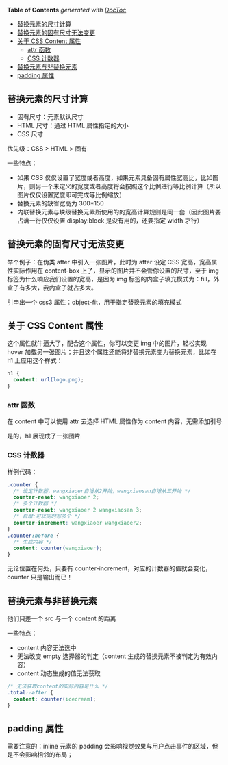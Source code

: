 <!-- START doctoc generated TOC please keep comment here to allow auto update -->
<!-- DON'T EDIT THIS SECTION, INSTEAD RE-RUN doctoc TO UPDATE -->
**Table of Contents**  *generated with [DocToc](https://github.com/thlorenz/doctoc)*

- [替换元素的尺寸计算](#%E6%9B%BF%E6%8D%A2%E5%85%83%E7%B4%A0%E7%9A%84%E5%B0%BA%E5%AF%B8%E8%AE%A1%E7%AE%97)
- [替换元素的固有尺寸无法变更](#%E6%9B%BF%E6%8D%A2%E5%85%83%E7%B4%A0%E7%9A%84%E5%9B%BA%E6%9C%89%E5%B0%BA%E5%AF%B8%E6%97%A0%E6%B3%95%E5%8F%98%E6%9B%B4)
- [关于 CSS Content 属性](#%E5%85%B3%E4%BA%8E-css-content-%E5%B1%9E%E6%80%A7)
  - [attr 函数](#attr-%E5%87%BD%E6%95%B0)
  - [CSS 计数器](#css-%E8%AE%A1%E6%95%B0%E5%99%A8)
- [替换元素与非替换元素](#%E6%9B%BF%E6%8D%A2%E5%85%83%E7%B4%A0%E4%B8%8E%E9%9D%9E%E6%9B%BF%E6%8D%A2%E5%85%83%E7%B4%A0)
- [padding 属性](#padding-%E5%B1%9E%E6%80%A7)

<!-- END doctoc generated TOC please keep comment here to allow auto update -->

## 替换元素的尺寸计算

- 固有尺寸：元素默认尺寸
- HTML 尺寸：通过 HTML 属性指定的大小
- CSS 尺寸

优先级：CSS > HTML > 固有

一些特点：

- 如果 CSS 仅仅设置了宽度或者高度，如果元素具备固有属性宽高比，比如图片，则另一个未定义的宽度或者高度将会按照这个比例进行等比例计算（所以图片仅仅设置宽度即可完成等比例缩放）
- 替换元素的缺省宽高为 300\*150
- 内联替换元素与块级替换元素所使用的的宽高计算规则是同一套（因此图片要占满一行仅仅设置 display:block 是没有用的，还要指定 width 才行）

## 替换元素的固有尺寸无法变更

举个例子：在伪类 after 中引入一张图片，此时为 after 设定 CSS 宽高，宽高属性实际作用在 content-box 上了，显示的图片并不会管你设置的尺寸，至于 img 标签为什么响应我们设置的宽高，是因为 img 标签的内盒子填充模式为：fill，外盒子有多大，我内盒子就占多大。

引申出一个 css3 属性：object-fit，用于指定替换元素的填充模式

## 关于 CSS Content 属性

这个属性就牛逼大了，配合这个属性，你可以变更 img 中的图片，轻松实现 hover 加载另一张图片；并且这个属性还能将非替换元素变为替换元素，比如在 h1 上应用这个样式：

```css
h1 {
  content: url(logo.png);
}
```

### attr 函数

在 content 中可以使用 attr 去选择 HTML 属性作为 content 内容，无需添加引号

是的，h1 展现成了一张图片

### CSS 计数器

样例代码：

```css
.counter {
  /* 设定计数器，wangxiaoer自增从2开始，wangxiaosan自增从三开始 */
  counter-reset: wangxiaoer 2;
  /* 多个计数器 */
  counter-reset: wangxiaoer 2 wangxiaosan 3;
  /* 自增:可以同时写多个 */
  counter-increment: wangxiaoer wangxiaoer2;
}
.counter:before {
  /* 生成内容 */
  content: counter(wangxiaoer);
}
```

无论位置在何处，只要有 counter-increment，对应的计数器的值就会变化，counter 只是输出而已！

## 替换元素与非替换元素

他们只差一个 src 与一个 content 的距离

一些特点：

- content 内容无法选中
- 无法改变 empty 选择器的判定（content 生成的替换元素不被判定为有效内容）
- content 动态生成的值无法获取

```css
/* 无法获取content的实际内容是什么 */
.total::after {
  content: counter(icecream);
}
```

## padding 属性

需要注意的：inline 元素的 padding 会影响视觉效果与用户点击事件的区域，但是不会影响相邻的布局；
